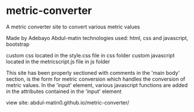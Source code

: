# metric-converter
A metric converter site to convert various metric values

Made by Adebayo Abdul-matin
technologies used: html, css and javascript, bootstrap

custom css located in the style.css file in css folder
custom javascript located in the metricscript.js file in js folder

This site has been properly sectioned with comments
in the 'main body' section, is the form for metric conversion which handles the conversion of metric values. 
In the 'input' element, various javascript functions are added in the attributes contained in the 'input' element

view site: abdul-matin0.github.io/metric-converter/
